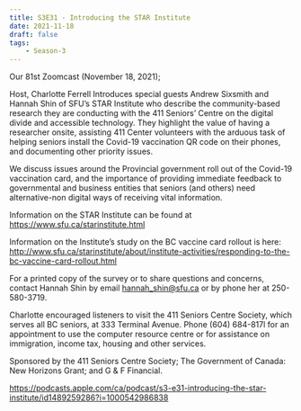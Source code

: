 ```yaml
---
title: S3E31 - Introducing the STAR Institute
date: 2021-11-18
draft: false
tags:
    - Season-3
---
```


Our 81st Zoomcast (November 18, 2021);

Host, Charlotte Ferrell Introduces special guests Andrew Sixsmith and Hannah Shin of SFU’s STAR Institute who describe the community-based research they are conducting with the 411 Seniors’ Centre on the digital divide and accessible technology. They highlight the value of having a researcher onsite, assisting 411 Center volunteers with the arduous task of helping seniors install the Covid-19 vaccination QR code on their phones, and documenting other priority issues.

We discuss issues around the Provincial government roll out of the Covid-19 vaccination card, and the importance of providing immediate feedback to governmental and business entities that seniors (and others) need alternative-non digital ways of receiving vital information.

Information on the STAR Institute can be found at https://www.sfu.ca/starinstitute.html

Information on the Institute’s study on the BC vaccine card rollout is here: http://www.sfu.ca/starinstitute/about/institute-activities/responding-to-the-bc-vaccine-card-rollout.html

For a printed copy of the survey or to share questions and concerns, contact Hannah Shin by email hannah_shin@sfu.ca or by phone her at 250-580-3719.

Charlotte encouraged listeners to visit the 411 Seniors Centre Society, which serves all BC seniors, at 333 Terminal Avenue. Phone (604) 684-817l for an appointment to use the computer resource centre or for assistance on immigration, income tax, housing and other services.

Sponsored by the 411 Seniors Centre Society; The Government of Canada: New Horizons Grant; and G & F Financial.

https://podcasts.apple.com/ca/podcast/s3-e31-introducing-the-star-institute/id1489259286?i=1000542986838